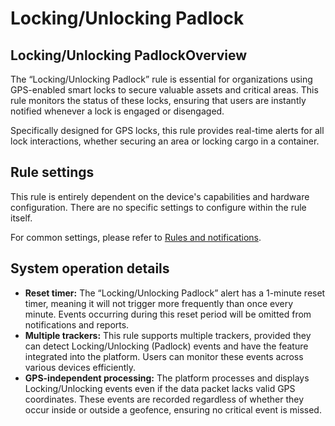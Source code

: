 # Locking/Unlocking Padlock

## Locking/Unlocking PadlockOverview

The “Locking/Unlocking Padlock” rule is essential for organizations using GPS-enabled smart locks to secure valuable assets and critical areas. This rule monitors the status of these locks, ensuring that users are instantly notified whenever a lock is engaged or disengaged.

Specifically designed for GPS locks, this rule provides real-time alerts for all lock interactions, whether securing an area or locking cargo in a container.

## Rule settings

This rule is entirely dependent on the device's capabilities and hardware configuration. There are no specific settings to configure within the rule itself.

For common settings, please refer to [Rules and notifications](../../rules-and-notifications.md).

## System operation details

- **Reset timer:** The “Locking/Unlocking Padlock” alert has a 1-minute reset timer, meaning it will not trigger more frequently than once every minute. Events occurring during this reset period will be omitted from notifications and reports.
- **Multiple trackers:** This rule supports multiple trackers, provided they can detect Locking/Unlocking (Padlock) events and have the feature integrated into the platform. Users can monitor these events across various devices efficiently.
- **GPS-independent processing:** The platform processes and displays Locking/Unlocking events even if the data packet lacks valid GPS coordinates. These events are recorded regardless of whether they occur inside or outside a geofence, ensuring no critical event is missed.